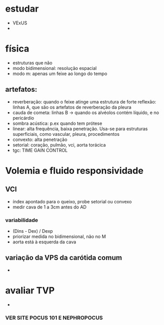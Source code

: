 # estudar
- VExUS
- 
# física
- estruturas que não 
- modo bidimensional: resolução espacial
- modo m: apenas um feixe ao longo do tempo
## artefatos:
- reverberação: quando o feixe atinge uma estrutura de forte reflexão: linhas A, que são os artefatos de reverberação da pleura
- cauda de cometa: linhas B -> quando os alvéolos contém líquido, e no pericárdio
- sombra acústica: p.ex quando tem prótese
- linear: alta frequência, baixa penetração. Usa-se para estruturas superficiais, como vascular, pleura, procedimentos
- convexto: alta penetração
- setorial: coração, pulmão, vci, aorta torácica
-   tgc: TIME GAIN CONTROL

# Volemia e fluido responsividade 
## VCI
- índex apontado para o queixo, probe setorial ou convexo
- medir cava de 1 a 3cm antes do AD
### variabilidade
- (Dins - Dex) / Dexp
- priorizar medida no bidimensional, não no M
- aorta está à esquerda da cava
## variação da VPS da carótida comum
- 
# avaliar TVP
- 
### VER SITE POCUS 101 E NEPHROPOCUS
